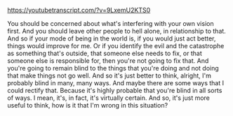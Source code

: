 https://youtubetranscript.com/?v=9LxemU2KTS0

 You should be concerned about what's interfering with your own vision first. And you should leave other people to hell alone, in relationship to that. And so if your mode of being in the world is, if you would just act better, things would improve for me. Or if you identify the evil and the catastrophe as something that's outside, that someone else needs to fix, or that someone else is responsible for, then you're not going to fix that. And you're going to remain blind to the things that you're doing and not doing that make things not go well. And so it's just better to think, alright, I'm probably blind in many, many ways. And maybe there are some ways that I could rectify that. Because it's highly probable that you're blind in all sorts of ways. I mean, it's, in fact, it's virtually certain. And so, it's just more useful to think, how is it that I'm wrong in this situation?